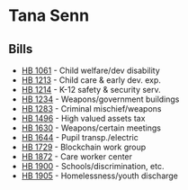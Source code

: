 # Tana Senn
## Bills
* [HB 1061](bill/2021-22/hb/1061/) - Child welfare/dev disability
* [HB 1213](bill/2021-22/hb/1213/) - Child care & early dev. exp.
* [HB 1214](bill/2021-22/hb/1214/) - K-12 safety & security serv.
* [HB 1234](bill/2021-22/hb/1234/) - Weapons/government buildings
* [HB 1283](bill/2021-22/hb/1283/) - Criminal mischief/weapons
* [HB 1496](bill/2021-22/hb/1496/) - High valued assets tax
* [HB 1630](bill/2021-22/hb/1630/) - Weapons/certain meetings
* [HB 1644](bill/2021-22/hb/1644/) - Pupil transp./electric
* [HB 1729](bill/2021-22/hb/1729/) - Blockchain work group
* [HB 1872](bill/2021-22/hb/1872/) - Care worker center
* [HB 1900](bill/2021-22/hb/1900/) - Schools/discrimination, etc.
* [HB 1905](bill/2021-22/hb/1905/) - Homelessness/youth discharge
